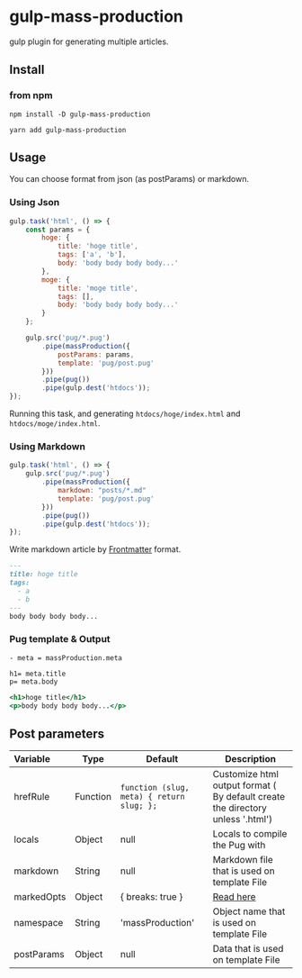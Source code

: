 gulp-mass-production
==============

gulp plugin for generating multiple articles.

## Install

### from npm

```
npm install -D gulp-mass-production
```

```
yarn add gulp-mass-production
```

## Usage

You can choose format from json (as postParams) or markdown.

### Using Json 

```gulpfile.js
gulp.task('html', () => {
    const params = {
        hoge: {
            title: 'hoge title',
            tags: ['a', 'b'],
            body: 'body body body body...'
        },
        moge: {
            title: 'moge title',
            tags: [],
            body: 'body body body body...'
        }
    };

    gulp.src('pug/*.pug')
        .pipe(massProduction({
            postParams: params,
            template: 'pug/post.pug'
        }))
        .pipe(pug())
        .pipe(gulp.dest('htdocs'));
});
```

Running this task, and generating `htdocs/hoge/index.html` and `htdocs/moge/index.html`.


### Using Markdown

```gulpfile.js
gulp.task('html', () => {
    gulp.src('pug/*.pug')
        .pipe(massProduction({
            markdown: "posts/*.md"
            template: 'pug/post.pug'
        }))
        .pipe(pug())
        .pipe(gulp.dest('htdocs'));
});
```

Write markdown article by [Frontmatter](https://middlemanapp.com/jp/basics/frontmatter/) format.

```posts/hoge.md
---
title: hoge title
tags:
  - a
  - b
---
body body body body...
```

### Pug template & Output
```pug/post.pug
- meta = massProduction.meta
 
h1= meta.title
p= meta.body

```

```htdocs/hoge/index.html
<h1>hoge title</h1>
<p>body body body body...</p>

```

## Post parameters

| Variable | Type | Default | Description |
|:---------|------|---------|-------------|
| hrefRule   | Function | `function (slug, meta) { return slug; };` | Customize html output format ( By default create the directory unless '.html')|
| locals   | Object | null | Locals to compile the Pug with |  
| markdown   | String | null | Markdown file that is used on template File |
| markedOpts   | Object | { breaks: true } | [Read here](https://github.com/chjj/marked#options-1) |
| namespace   | String | 'massProduction' | Object name that is used on template File |
| postParams | Object | null | Data that is used on template File | 

